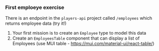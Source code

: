 ### First emploeye exercise

There is an endpoint in the `players-api` project called `/employees` which returns employee data (try it!)

1. Your first mission is to create an `Employee` type to model this data
2. Create an `EmployeesTable` component that can display a list of Employees (use MUI table - https://mui.com/material-ui/react-table/)
